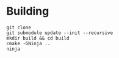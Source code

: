 
# Building
```
git clone 
git submodule update --init --recursive
mkdir build && cd build
cmake -GNinja ..
ninja
```